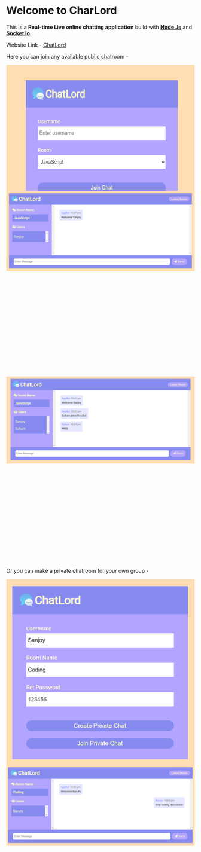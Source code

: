 # Welcome to CharLord

This is a **Real-time Live online chatting application** build with **[Node Js](https://nodejs.org/en/docs/)** and **[Socket Io](https://socket.io/docs/v4/)**.

Website Link - [ChatLord](https://live-messaging-app.herokuapp.com/)

Here you can join any available public chatroom -

<div align="center" style="height: 20rem">
  <img alt="Demo" src="./images/public_join_room.png" />
</div>
</br>
<div align="center" style="height: 30rem">
  <img alt="Demo" src="./images/public_chat_room.png" />
</div>
</br>
<div align="center" style="height: 30rem">
  <img alt="Demo" src="./images/public_messaging.png" />
</div>
</br>

Or you can make a private chatroom for your own group -

<div align="center" style="height: 30rem">
  <img alt="Demo" src="./images/private_join_room.png" />
</div>
</br>
<div align="center" style="height: 30rem">
  <img alt="Demo" src="./images/private_chat_room.png" />
</div>
</br>

